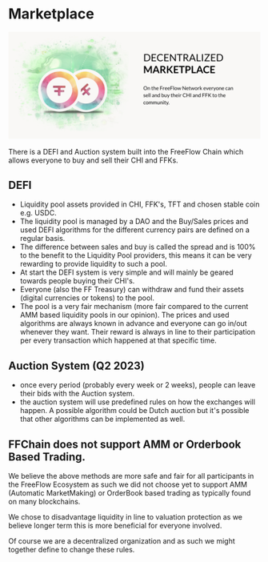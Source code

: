 # Marketplace


![](img/marketplace.png)  

There is a DEFI and Auction system built into the FreeFlow Chain which allows everyone to buy and sell their CHI and FFKs.

## DEFI

- Liquidity pool assets provided in CHI, FFK's, TFT and chosen stable coin e.g. USDC.
- The liquidity pool is managed by a DAO and the Buy/Sales prices and used DEFI algorithms for the different currency pairs are defined on a regular basis.
- The difference between sales and buy is called the spread and is 100% to the benefit to the Liquidity Pool providers, this means it can be very rewarding to provide liquidity to such a pool.
- At start the DEFI system is very simple and will mainly be geared towards people buying their CHI's.
- Everyone (also the FF Treasury) can withdraw and fund their assets (digital currencies or tokens) to the pool.
- The pool is a very fair mechanism (more fair compared to the current AMM based liquidity pools in our opinion). The prices and used algorithms are always known in advance and everyone can go in/out whenever they want. Their reward is always in line to their participation per every transaction which happened at that specific time.

## Auction System (Q2 2023)

- once every period (probably every week or 2 weeks), people can leave their bids with the Auction system.
- the auction system will use predefined rules on how the exchanges will happen. A possible algorithm could be Dutch auction but it's possible that other algorithms can be implemented as well.

## FFChain does not support AMM or Orderbook Based Trading.

We believe the above methods are more safe and fair for all participants in the FreeFlow Ecosystem as such we did not choose yet to support AMM (Automatic MarketMaking) or OrderBook based trading as typically found on many blockchains.

We chose to disadvantage liquidity in line to valuation protection as we believe longer term this is more beneficial for everyone involved.

Of course we are a decentralized organization and as such we might together define to change these rules.




